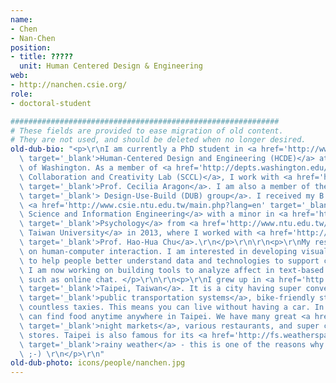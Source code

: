 ```yaml
---
name:
- Chen
- Nan-Chen
position:
- title: ?????
  unit: Human Centered Design & Engineering
web:
- http://nanchen.csie.org/
role:
- doctoral-student

############################################################
# These fields are provided to ease migration of old content.
# They are not used, and should be deleted when no longer desired.
old-dub-bio: "<p>\r\nI am currently a PhD student in <a href='http://www.hcde.washington.edu/'\
  \ target='_blank'>Human-Centered Design and Engineering (HCDE)</a> at University\
  \ of Washington. As a member of <a href='http://depts.washington.edu/sccl/' target='_blank'>Scientific\
  \ Collaboration and Creativity Lab (SCCL)</a>, I work with <a href='http://faculty.washington.edu/aragon/'\
  \ target='_blank'>Prof. Cecilia Aragon</a>. I am also a member of the <a href='http://dub.washington.edu/'\
  \ target='_blank'> Design-Use-Build (DUB) group</a>. I received my B.S. degree in\
  \ <a href='http://www.csie.ntu.edu.tw/main.php?lang=en' target='_blank'>Computer\
  \ Science and Information Engineering</a> with a minor in <a href='http://140.112.62.7/act4-e.php'\
  \ target='_blank'>Psychology</a> from <a href='http://www.ntu.edu.tw/english/' target='_blank'>National\
  \ Taiwan University</a> in 2013, where I worked with <a href='http://mll.csie.ntu.edu.tw/hchu.php'\
  \ target='_blank'>Prof. Hao-Hua Chu</a>.\r\n</p>\r\n\r\n<p>\r\nMy research is focused\
  \ on human-computer interaction. I am interested in developing visualization tools\
  \ to help people better understand data and technologies to support collaboration.\
  \ I am now working on building tools to analyze affect in text-based communication,\
  \ such as online chat. </p>\r\n\r\n<p>\r\nI grew up in <a href='http://en.wikipedia.org/wiki/Taipei'\
  \ target='_blank'>Taipei, Taiwan</a>. It is a city having super convenient <a href='http://en.wikipedia.org/wiki/Taipei#Transportation'\
  \ target='_blank'>public transportation systems</a>, bike-friendly streets, and\
  \ countless taxies. This means you can live without having a car. In addition, you\
  \ can find food anytime anywhere in Taipei. We have many great <a href='http://www.thingsasian.com/stories-photos/1547'\
  \ target='_blank'>night markets</a>, various restaurants, and super convenient convenience\
  \ stores. Taipei is also famous for its <a href='http://fs.weatherspark.com.s3.amazonaws.com/production/reports/year/000/033/158/47ccbfb4/probability_of_precipitation_at_some_point_in_the_day_percent_pct.png'\
  \ target='_blank'>rainy weather</a> - this is one of the reasons why I chose Seattle.\
  \ ;-) \r\n</p>\r\n"
old-dub-photo: icons/people/nanchen.jpg
---
```

